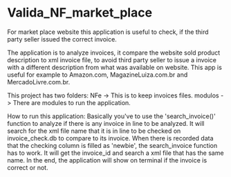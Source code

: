# Valida_NF_market_place
For market place website this application is useful to check, if the third party seller issued the correct invoice.

The application is to analyze invoices, it compare the website sold product description to xml invoice file, to avoid third party seller to issue a invoice with a different description from what was available on website.
This app is useful for example to Amazon.com, MagazineLuiza.com.br and MercadoLivre.com.br.

This project has two folders:
  NFe -> This is to keep invoices files.
  modulos -> There are modules to run the application.

How to run this application:
Basically you've to use the 'search_invoice()' function to analyze if there is any invoice in line to be analyzed.  It will search for the xml file name that it is in line to be checked on invoice_check.db to compare to its invoice. When there is recorded data that the checking column is filled as 'newbie', the search_invoice function has to work. It will get the invoice_id and search a xml file that has the same name. In the end, the application will show on terminal if the invoice is correct or not.
